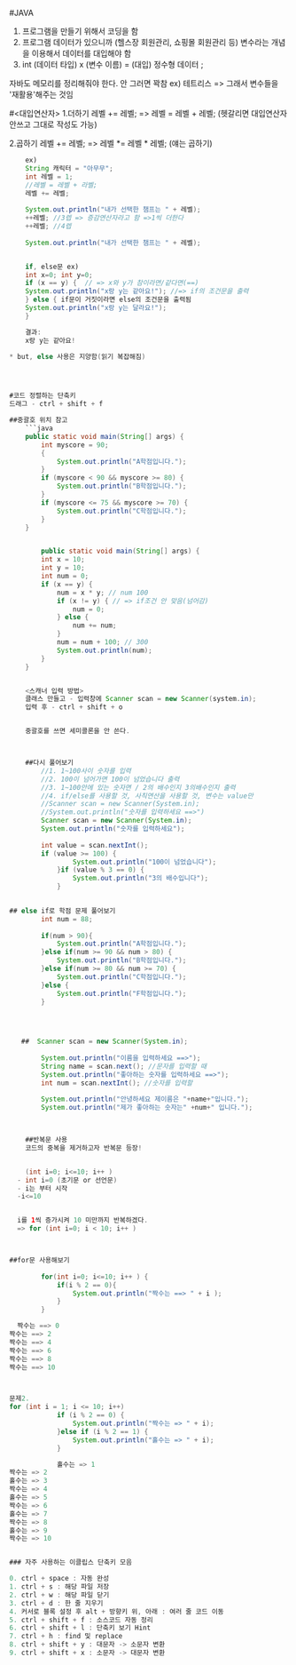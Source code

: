 #JAVA
1. 프로그램을 만들기 위해서 코딩을 함
2. 프로그램 데이터가 있으니까 (헬스장 회원관리, 쇼핑몰 회원관리 등)
   변수라는 개념을 이용해서 데이터를 대입해야 함
3. int (데이터 타입) x (변수 이름)
    = (대입) 정수형 데이터 ;

자바도 메모리를 정리해줘야 한다. 안 그러면 꽉참 ex) 테트리스
=> 그래서 변수들을 '재활용'해주는 것임 


#<대입연산자>
1.더하기
레벨 += 레벨;
=>  레벨 = 레벨 + 레벨; (헷갈리면 대입연산자 안쓰고 그대로 작성도 가능)

2.곱하기
레벨 += 레벨;
=> 레벨 *= 레벨 * 레벨;    (얘는 곱하기)


```java
	ex)
	String 캐릭터 = "아무무";
	int 레벨 = 1;
	//레벨 = 레벨 + 라벨;	
	레벨 += 레벨;
	
	System.out.println("내가 선택한 챔프는 " + 레벨);
	++레벨; //3렙 => 증감연산자라고 함 =>1씩 더한다
	++레벨; //4렙
	
	System.out.println("내가 선택한 챔프는 " + 레벨);


	if, else문 ex)
	int x=0; int y=0;
	if (x == y) {  // => x와 y가 참이라면/같다면(==)
	System.out.println("x랑 y는 같아요!"); //=> if의 조건문을 출력
	} else { if문이 거짓이라면 else의 조건문을 출력됨
 	System.out.println("x랑 y는 달라요!");
	}

	결과:
	x랑 y는 같아요! 

* but, else 사용은 지양함(읽기 복잡해짐)




#코드 정렬하는 단축키
드래그 - ctrl + shift + f 

##중괄호 위치 참고
	```java
	public static void main(String[] args) {
		int myscore = 90;
		{
			System.out.println("A학점입니다.");
		}
		if (myscore < 90 && myscore >= 80) {
			System.out.println("B학점입니다.");
		}
		if (myscore <= 75 && myscore >= 70) {
			System.out.println("C학점입니다.");
		}
	}


		public static void main(String[] args) {
		int x = 10;
		int y = 10;
		int num = 0;
		if (x == y) {
			num = x * y; // num 100
			if (x != y) { // => if조건 안 맞음(넘어감)
				num = 0;
			} else {
				num += num;
			}
			num = num + 100; // 300
			System.out.println(num);
		}
	}


    <스캐너 입력 방법>
    클래스 만들고 - 입력창에 Scanner scan = new Scanner(system.in); 
    입력 후 - ctrl + shift + o


    중괄호를 쓰면 세미콜론을 안 쓴다.



    ##다시 풀어보기	
		//1. 1~100사이 숫자를 입력
		//2. 100이 넘어가면 100이 넘었습니다 출력
		//3. 1~100안에 있는 숫자면 / 2의 배수인지 3의배수인지 출력
		//4. if/else를 사용할 것, 사칙연산을 사용할 것, 변수는 value만
		//Scanner scan = new Scanner(System.in);
		//System.out.println("숫자를 입력하세요 ==>")
		Scanner scan = new Scanner(System.in);
		System.out.println("숫자를 입력하세요");
		
		int value = scan.nextInt();
		if (value >= 100) {			
				System.out.println("100이 넘었습니다");
			}if (value % 3 == 0) {
				System.out.println("3의 배수입니다");
			}

		
## else if로 학점 문제 풀어보기
        int num = 88;
		
		if(num > 90){
			System.out.println("A학점입니다.");
		}else if(num >= 90 && num > 80) {
			System.out.println("B학점입니다.");
		}else if(num >= 80 && num >= 70) { 
			System.out.println("C학점입니다.");
		}else {
			System.out.println("F학점입니다.");
		}
	



   ##  Scanner scan = new Scanner(System.in);
		
		System.out.println("이름을 입력하세요 ==>");
		String name = scan.next(); //문자를 입력할 때
		System.out.println("좋아하는 숫자를 입력하세요 ==>");
		int num = scan.nextInt(); //숫자를 입력할 
		
		System.out.println("안녕하세요 제이름은 "+name+"입니다.");
		System.out.println("제가 좋아하는 숫자는" +num+" 입니다.");
	


	##반복문 사용
    코드의 중복을 제거하고자 반복문 등장!


    (int i=0; i<=10; i++ )
  - int i=0 (초기문 or 선언문)
  - i는 부터 시작
  -i<=10


  i를 1씩 증가시켜 10 미만까지 반복하겠다.
  => for (int i=0; i < 10; i++ ) 



##for문 사용해보기
	
		for(int i=0; i<=10; i++ ) {
			if(i % 2 == 0){
				System.out.println("짝수는 ==> " + i );
			}	
		}

  짝수는 ==> 0
짝수는 ==> 2
짝수는 ==> 4
짝수는 ==> 6
짝수는 ==> 8
짝수는 ==> 10



문제2.
for (int i = 1; i <= 10; i++) 
			if (i % 2 == 0) {
				System.out.println("짝수는 => " + i);
			}else if (i % 2 == 1) {
				System.out.println("홀수는 => " + i);
			}

            홀수는 => 1
짝수는 => 2
홀수는 => 3
짝수는 => 4
홀수는 => 5
짝수는 => 6
홀수는 => 7
짝수는 => 8
홀수는 => 9
짝수는 => 10


### 자주 사용하는 이클립스 단축키 모음 

0. ctrl + space : 자동 완성
1. ctrl + s : 해당 파일 저장
2. ctrl + w : 해당 파일 닫기
3. ctrl + d : 한 줄 지우기
4. 커서로 블록 설정 후 alt + 방향키 위, 아래 : 여러 줄 코드 이동
5. ctrl + shift + f : 소스코드 자동 정리
6. ctrl + shift + l : 단축키 보기 Hint
7. ctrl + h : find 및 replace
8. ctrl + shift + y : 대문자 -> 소문자 변환
9. ctrl + shift + x : 소문자 -> 대문자 변환